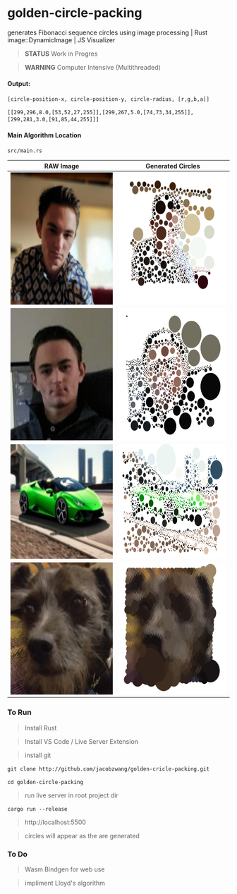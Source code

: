 # golden-circle-packing
generates Fibonacci sequence circles using image processing | Rust image::DynamicImage | JS Visualizer
> **STATUS** Work in Progres

> **WARNING** Computer Intensive (Multithreaded)

#### Output:
```
[circle-position-x, circle-position-y, circle-radius, [r,g,b,a]]
```
```
[[299,296,8.0,[53,52,27,255]],[299,267,5.0,[74,73,34,255]],[299,281,3.0,[91,85,44,255]]]
```

#### Main Algorithm Location
```
src/main.rs
```

RAW Image             | Generated Circles
:-------------------------:|:-------------------------:
<img src="https://github.com/JacobZwang/golden-circle-packing/blob/main/examples/portrait_2.png?raw=true" width="330" height="300" /> | <img src="https://github.com/JacobZwang/golden-circle-packing/blob/main/examples/portrait_2_circles.png?raw=true" width="320" height="300"/>
<img src="https://github.com/JacobZwang/golden-circle-packing/blob/main/examples/portrait.png?raw=true" width="300" height="300"/> |  <img src="https://github.com/JacobZwang/golden-circle-packing/blob/main/examples/portrait_circles.png?raw=true" width="330" height="300" />
<img src="https://github.com/JacobZwang/golden-circle-packing/blob/main/examples/lambo.jpg?raw=true" width="350" height="260" /> | <img src="https://github.com/JacobZwang/golden-circle-packing/blob/main/examples/lambo_circles.png?raw=true" width="350" height="260"/>
<img src="https://github.com/JacobZwang/golden-circle-packing/blob/main/examples/dog.jpg?raw=true" width="300" height="300"/> |  <img src="https://github.com/JacobZwang/golden-circle-packing/blob/main/examples/dog_circles.png?raw=true" width="330" height="300" />

### To Run
> Install Rust

> Install VS Code / Live Server Extension

> install git
```
git clone http://github.com/jacobzwang/golden-cricle-packing.git
```
```
cd golden-circle-packing
```
> run live server in root project dir
```
cargo run --release
```
> http://localhost:5500

> circles will appear as the are generated

### To Do
> Wasm Bindgen for web use

> impliment Lloyd's algorithm
